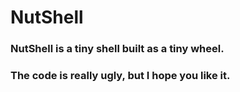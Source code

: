 # NutShell
### NutShell is a tiny shell built as a tiny wheel.

### The code is really ugly, but I hope you like it.